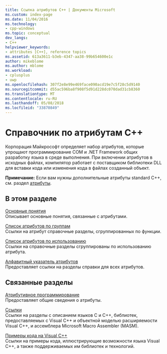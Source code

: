 ```yaml
---
title: Ссылка атрибутов C++ | Документы Microsoft
ms.custom: index-page
ms.date: 11/04/2016
ms.technology:
- cpp-windows
ms.topic: conceptual
dev_langs:
- C++
helpviewer_keywords:
- attributes [C++], reference topics
ms.assetid: 613a3611-b3eb-4347-aa38-99b654600e1c
author: mikeblome
ms.author: mblome
ms.workload:
- cplusplus
- uwp
ms.openlocfilehash: 307f2e8e99e469face090acd19e7c5f28c5d9140
ms.sourcegitcommit: d55ac596ba8f908f5d91d228dc070dad31cb8360
ms.translationtype: MT
ms.contentlocale: ru-RU
ms.lasthandoff: 05/08/2018
ms.locfileid: "33870849"
---
```

# <a name="c-attributes-reference"></a>Справочник по атрибутам C++
Корпорация Майкрософт определяет набор атрибутов, которые упрощают программирование COM и .NET Framework общих разработку языка в среде выполнения. При включении атрибутов в исходных файлах, компилятор работает с поставщиком библиотеки DLL для вставки кода или изменения кода в файлах созданный объект.  
  
 **Примечание:** Если вам нужны дополнительные атрибуты standard C++, см. раздел [атрибуты](../cpp/attributes.md).  
  
## <a name="in-this-section"></a>В этом разделе  
 [Основные понятия](../windows/attributed-programming-concepts.md)  
 Описывает основные понятия, связанные с атрибутами.  
  
 [Список атрибутов по группам](../windows/attributes-by-group.md)  
 Ссылки на атрибут справочные разделы, сгруппированных по функции.  
  
 [Список атрибутов по использованию](../windows/attributes-by-usage.md)  
 Ссылки на справочные разделы сгруппированы по использованию атрибута.  
  
 [Алфавитный указатель атрибутов](../windows/attributes-alphabetical-reference.md)  
 Предоставляет ссылки на разделы справки для всех атрибутов.  
  
## <a name="related-sections"></a>Связанные разделы  
 [Атрибутивное программирование](../windows/attributed-programming-concepts.md)  
 Предоставляет общие сведения о атрибуты.  
  
 [Ссылки](http://msdn.microsoft.com/en-us/1ba03b5c-8229-4f63-b08c-6c12141d6ab1)  
 Ссылки на разделы с описанием языков C и C++, библиотек, предоставляемых с Visual C++ и объектной моделью расширяемости Visual C++, и ассемблера Microsoft Macro Assembler (MASM).  
  
 [Примеры кода на Visual C++](../visual-cpp-samples.md)  
 Ссылки на примеры кода, иллюстрирующие возможности языка Visual C++, а также поддерживаемых им библиотек и технологий.